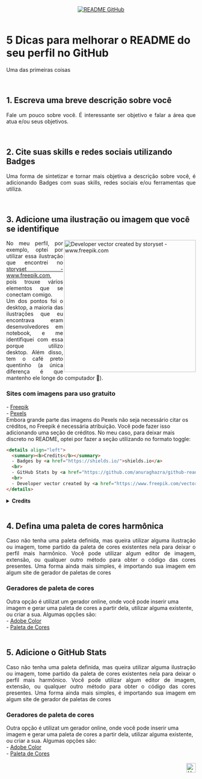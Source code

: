 <div id="top" align="center">
  <a href="https://github.com/elidianaandrade">
    <img alt="README GitHub" src="https://github.com/elidianaandrade/archstil-netflix-clone/blob/main/assets/img/archstil-screen.png?raw=true">
  </a>
</div>

<br>

<!-- TÍTULO E DESCRIÇÃO -->

<h1 align="left">
  5 Dicas para melhorar o README do seu perfil no GitHub
</h1>

<p align="justify">
 Uma das primeiras coisas 
</p>

<br>

<!-- DICA 1 -->
<h2 id="dica1" align="left">
1. Escreva uma breve descrição sobre você 
</h2>
<p align="justify">
 Fale um pouco sobre você. É interessante ser objetivo e falar a área que atua e/ou seus objetivos. 
</p>

<br>

<!-- DICA 2 -->
<h2 id="dica2" align="left">
2. Cite suas skills e redes sociais utilizando Badges
</h2>
<p align="justify">
 Uma forma de sintetizar e tornar mais objetiva a descrição sobre você, é adicionando Badges com suas skills, redes sociais  e/ou ferramentas que utiliza. 
</p>

<br>

<!-- DICA 3 -->
<h2 id="dica3" align="left">
3. Adicione uma ilustração ou imagem que você se identifique
</h2>

<img align="right" alt="Developer vector created by storyset - www.freepik.com" height="350" src="https://user-images.githubusercontent.com/97471199/164148375-75b79a9a-77a4-43df-b3fd-b6472d8a8670.png">

<p align="justify">
 No meu perfil, por exemplo, optei por utilizar essa ilustração que encontrei no <a href="https://www.freepik.com/vectors/developer">storyset - www.freepik.com</a>, pois trouxe vários elementos que se conectam comigo.<br>
  Um dos pontos foi o desktop, a maioria das ilustrações que eu encontrava eram desenvolvedores em notebook, e me identifiquei com essa porque utilizo desktop. Além disso, tem o café preto quentinho (a única diferença é que mantenho ele longe do computador 🤣).<br>
  
<h3 align="left">
Sites com imagens para uso gratuito
</h3>
- <a href="https://www.freepik.com/vectors/developer">Freepik</a><br>
- <a href="https://www.pexels.com/">Pexels</a><br>
  Embora grande parte das imagens do Pexels não seja necessário citar os créditos, no Freepik é necessária atribuição. Você pode fazer isso adicionando uma seção de créditos. No meu caso, para deixar mais discreto no README, optei por fazer a seção utilizando no formato toggle:
</p>

```html
<details align="left">
  <summary><b>Credits</b></summary> 
  - Badges by <a href="https://shields.io/">shields.io</a>
  <br>
  - GitHub Stats by <a href="https://github.com/anuraghazra/github-readme-stats">anuraghazra</a>
  <br>
  - Developer vector created by <a href="https://www.freepik.com/vectors/developer">storyset - www.freepik.com</a>
</details>
```
<details align="left">
  <summary><b>Credits</b></summary> 
  - Badges by <a href="https://shields.io/">shields.io</a>
  <br>
  - GitHub Stats by <a href="https://github.com/anuraghazra/github-readme-stats">anuraghazra</a>
  <br>
  - Developer vector created by <a href="https://www.freepik.com/vectors/developer">storyset - www.freepik.com</a>
</details>

<br>

<!-- DICA 4 -->
<h2 id="dica4" align="left">
4. Defina uma paleta de cores harmônica
</h2>
<p align="justify">
  Caso não tenha uma paleta definida, mas queira utilizar alguma ilustração ou imagem, tome partido da paleta de cores existentes nela para deixar o perfil mais harmônico. Você pode utilizar algum editor de imagem, extensão, ou qualquer outro método para obter o código das cores presentes. Uma forma ainda mais simples, é importando sua imagem em algum site de gerador de paletas de cores<br>
</p>
<h3 align="left">
Geradores de paleta de cores
</h3>
  Outra opção é utilizat um gerador online, onde você pode inserir uma imagem e gerar uma paleta de cores a partir dela, utilizar alguma existente, ou criar a sua. Algumas opções são: <br>
- <a href="https://color.adobe.com/pt/create/color-wheel">Adobe Color</a><br>
- <a href="https://paletadecores.com/">Paleta de Cores</a><br>

<br>

<!-- DICA 5 -->
<h2 id="dica5" align="left">
5. Adicione o GitHub Stats
</h2>
<p align="justify">
  Caso não tenha uma paleta definida, mas queira utilizar alguma ilustração ou imagem, tome partido da paleta de cores existentes nela para deixar o perfil mais harmônico. Você pode utilizar algum editor de imagem, extensão, ou qualquer outro método para obter o código das cores presentes. Uma forma ainda mais simples, é importando sua imagem em algum site de gerador de paletas de cores<br>
</p>
<h3 align="left">
Geradores de paleta de cores
</h3>
  Outra opção é utilizat um gerador online, onde você pode inserir uma imagem e gerar uma paleta de cores a partir dela, utilizar alguma existente, ou criar a sua. Algumas opções são: <br>
- <a href="https://color.adobe.com/pt/create/color-wheel">Adobe Color</a><br>
- <a href="https://paletadecores.com/">Paleta de Cores</a><br>


<br>

<div align="right">
  <a href="#top">
    <img alt="Up" height="25" src="https://raw.githubusercontent.com/FortAwesome/Font-Awesome/6.x/svgs/solid/angle-up.svg">
  </a>
</div>


